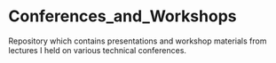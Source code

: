 # Conferences_and_Workshops
Repository which contains presentations and workshop materials from lectures I held on various technical conferences.
